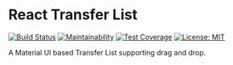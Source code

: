 # React Transfer List
[![Build Status](https://app.travis-ci.com/trickl/react-transfer-list.svg?branch=master)](https://app.travis-ci.com/trickl/react-transfer-list)
[![Maintainability](https://api.codeclimate.com/v1/badges/b5f92597060361dda169/maintainability)](https://codeclimate.com/github/trickl/react-transfer-list/maintainability)
[![Test Coverage](https://api.codeclimate.com/v1/badges/b5f92597060361dda169/test_coverage)](https://codeclimate.com/github/trickl/react-transfer-list/test_coverage)
[![License: MIT](https://img.shields.io/badge/License-MIT-yellow.svg)](https://opensource.org/licenses/MIT)

A Material UI based Transfer List supporting drag and drop.
